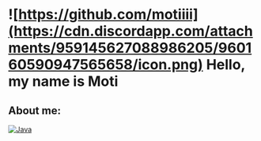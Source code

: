 # ![https://github.com/motiiii](https://cdn.discordapp.com/attachments/959145627088986205/960160590947565658/icon.png) Hello, my name is Moti


## About me: 
[![Java](https://img.shields.io/badge/Github?style=for-the-badge&logo=java&logoColor=white&labelColor=101010)]()
